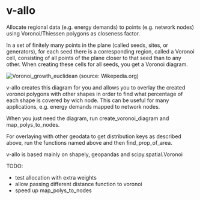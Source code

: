 # v-allo
Allocate regional data (e.g. energy demands) to points (e.g. network nodes) using Voronoi/Thiessen polygons as closeness factor.

In a set of finitely many points in the plane (called seeds, sites, or generators), for each seed there is a corresponding region, called a Voronoi cell, consisting of all points of the plane closer to that seed than to any other. When creating these cells for all seeds, you get a Voronoi diagram.

![Voronoi_growth_euclidean](https://user-images.githubusercontent.com/88534161/181002526-64645ae0-2f5f-4ab2-8d85-de9eb7d00174.gif)
(source: Wikepedia.org)

v-allo creates this diagram for you and allows you to overlay the created voronoi polygons with other shapes in order to find what percentage of each shape is covered by wich node. This can be useful for many applications, e.g. energy demands mapped to network nodes. 

When you just need the diagram, run create_voronoi_diagram and map_polys_to_nodes.

For overlaying with other geodata to get distribution keys as described above, run the functions named above and then find_prop_of_area.

v-allo is based mainly on shapely, geopandas and scipy.spatial.Voronoi


TODO:
- test allocation with extra weights
- allow passing different distance function to voronoi
- speed up map_polys_to_nodes

